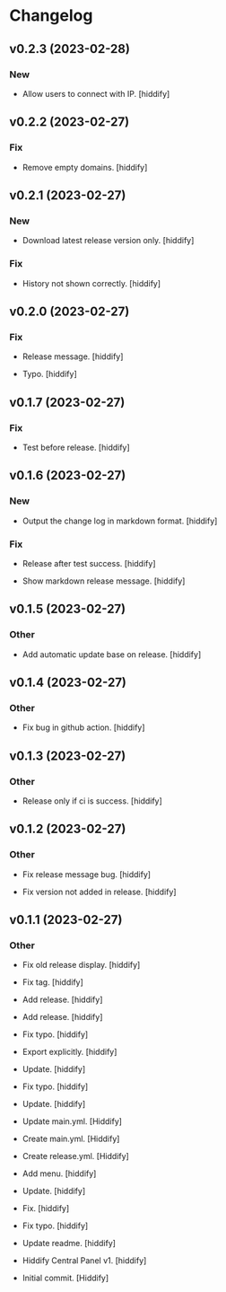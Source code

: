 # Changelog


## v0.2.3 (2023-02-28)

### New

* Allow users to connect with IP. [hiddify]


## v0.2.2 (2023-02-27)

### Fix

* Remove empty domains. [hiddify]


## v0.2.1 (2023-02-27)

### New

* Download latest release version only. [hiddify]

### Fix

* History not shown correctly. [hiddify]


## v0.2.0 (2023-02-27)

### Fix

* Release message. [hiddify]

* Typo. [hiddify]


## v0.1.7 (2023-02-27)

### Fix

* Test before release. [hiddify]


## v0.1.6 (2023-02-27)

### New

* Output the change log in markdown format. [hiddify]

### Fix

* Release after test success. [hiddify]

* Show markdown release message. [hiddify]


## v0.1.5 (2023-02-27)

### Other

* Add automatic update base on release. [hiddify]


## v0.1.4 (2023-02-27)

### Other

* Fix bug in github action. [hiddify]


## v0.1.3 (2023-02-27)

### Other

* Release only if ci is success. [hiddify]


## v0.1.2 (2023-02-27)

### Other

* Fix release message bug. [hiddify]

* Fix version not added in release. [hiddify]


## v0.1.1 (2023-02-27)

### Other

* Fix old release display. [hiddify]

* Fix tag. [hiddify]

* Add release. [hiddify]

* Add release. [hiddify]

* Fix typo. [hiddify]

* Export explicitly. [hiddify]

* Update. [hiddify]

* Fix typo. [hiddify]

* Update. [hiddify]

* Update main.yml. [Hiddify]

* Create main.yml. [Hiddify]

* Create release.yml. [Hiddify]

* Add menu. [hiddify]

* Update. [hiddify]

* Fix. [hiddify]

* Fix typo. [hiddify]

* Update readme. [hiddify]

* Hiddify Central Panel v1. [hiddify]

* Initial commit. [Hiddify]



